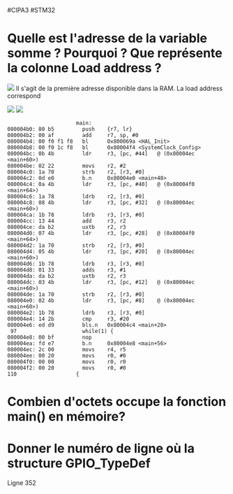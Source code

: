 #CIPA3 #STM32
# Quelle est l'adresse de la variable somme ? Pourquoi ? Que représente la colonne Load address ?
![](https://cdn.breizhhardware.fr/FAKA3/QaloSeVo95.png/raw)
Il s'agit de la première adresse disponible dans la RAM.
La load address correspond

![](https://cdn.breizhhardware.fr/FAKA3/ROBANAgo22.png/raw)
![](https://cdn.breizhhardware.fr/FAKA3/DesUzIlO14.png/raw)
```ASM
                      main:
080004b0: 80 b5         push    {r7, lr}
080004b2: 00 af         add     r7, sp, #0
080004b4: 00 f0 f1 f8   bl      0x800069a <HAL_Init>
080004b8: 00 f0 1c f8   bl      0x80004f4 <SystemClock_Config>
080004bc: 0b 4b         ldr     r3, [pc, #44]   @ (0x80004ec <main+60>)
080004be: 02 22         movs    r2, #2
080004c0: 1a 70         strb    r2, [r3, #0]
080004c2: 0d e0         b.n     0x80004e0 <main+48>
080004c4: 0a 4b         ldr     r3, [pc, #40]   @ (0x80004f0 <main+64>)
080004c6: 1a 78         ldrb    r2, [r3, #0]
080004c8: 08 4b         ldr     r3, [pc, #32]   @ (0x80004ec <main+60>)
080004ca: 1b 78         ldrb    r3, [r3, #0]
080004cc: 13 44         add     r3, r2
080004ce: da b2         uxtb    r2, r3
080004d0: 07 4b         ldr     r3, [pc, #28]   @ (0x80004f0 <main+64>)
080004d2: 1a 70         strb    r2, [r3, #0]
080004d4: 05 4b         ldr     r3, [pc, #20]   @ (0x80004ec <main+60>)
080004d6: 1b 78         ldrb    r3, [r3, #0]
080004d8: 01 33         adds    r3, #1
080004da: da b2         uxtb    r2, r3
080004dc: 03 4b         ldr     r3, [pc, #12]   @ (0x80004ec <main+60>)
080004de: 1a 70         strb    r2, [r3, #0]
080004e0: 02 4b         ldr     r3, [pc, #8]    @ (0x80004ec <main+60>)
080004e2: 1b 78         ldrb    r3, [r3, #0]
080004e4: 14 2b         cmp     r3, #20
080004e6: ed d9         bls.n   0x80004c4 <main+20>
 97                     while(1) {
080004e8: 00 bf         nop     
080004ea: fd e7         b.n     0x80004e8 <main+56>
080004ec: 2c 00         movs    r4, r5
080004ee: 00 20         movs    r0, #0
080004f0: 00 00         movs    r0, r0
080004f2: 00 20         movs    r0, #0
110                   {
```
# Combien d'octets occupe la fonction main() en mémoire?


# Donner le numéro de ligne où la structure GPIO_TypeDef
Ligne 352
